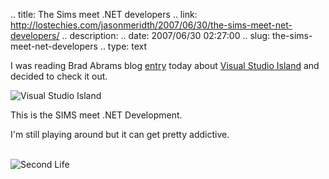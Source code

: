 .. title: The Sims meet .NET developers
.. link: http://lostechies.com/jasonmeridth/2007/06/30/the-sims-meet-net-developers/
.. description: 
.. date: 2007/06/30 02:27:00
.. slug: the-sims-meet-net-developers
.. type: text


I was reading Brad Abrams blog [entry](http://blogs.msdn.com/brada/archive/2007/06/28/visual-studio-in-second-life.aspx) today about [Visual Studio Island](https://www.visualstudioisland.com/) and decided to check it out.

![Visual Studio Island](/blogs/jason_meridth/VisualStudioIsland.jpg) 

This is the SIMS meet .NET Development.

I'm still playing around but it can get pretty addictive.  
 

![Second Life](/blogs/jason_meridth/secondLife.JPG)